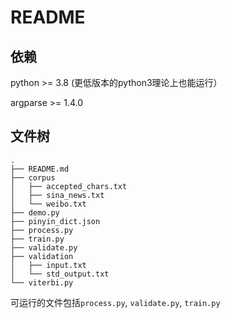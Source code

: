 # README

## 依赖

python >= 3.8 (更低版本的python3理论上也能运行）

argparse >= 1.4.0

## 文件树

```
.
├── README.md
├── corpus
│   ├── accepted_chars.txt
│   ├── sina_news.txt
│   └── weibo.txt
├── demo.py
├── pinyin_dict.json
├── process.py
├── train.py
├── validate.py
├── validation
│   ├── input.txt
│   └── std_output.txt
└── viterbi.py
```
可运行的文件包括`process.py`, `validate.py`, `train.py`
